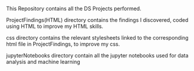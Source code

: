 This Repository contains all the DS Projects performed.

ProjectFindings(HTML) directory contains the findings I discovered, coded using HTML to improve my HTML skills.

css directory contains the relevant stylesheets linked to the corresponding html file in ProjectFindings, to improve my css.

jupyterNotebooks directory contain all the jupyter notebooks used for data analysis and machine learning